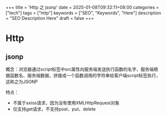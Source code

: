 +++
title = 'Http 之 jsonp'
date = 2025-01-08T09:32:11+08:00
categories = ["tech"]
tags = ["http"]
keywords = ["SEO", "Keywords", "Here"]
description = "SEO Description Here"
draft = false
+++

# Http

## jsonp

概念：浏览器通过script标签中src属性向服务端发送执行函数的名字，服务端根据函数名、服务端数据，拼接成一个函数调用的字符串给客户端script标签执行，这称之为JSONP

特点：

- 不属于axios请求，因为没有使用XMLHttpRequest对象
- 仅支持get请求，不支持post、put、delete

